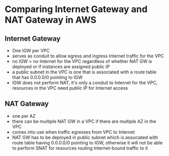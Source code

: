 # Comparing Internet Gateway and NAT Gateway in AWS

## Internet Gateway
- One IGW per VPC
- serves as conduit to allow egress and ingress Internet traffic for the VPC
- no IGW = no Internet for the VPC regardless of whether NAT GW is deployed or if instances are assigned public IP
- a public subnet in the VPC is one that is associated with a route table that has 0.0.0.0/0 pointing to IGW
- IGW does not perform NAT, it's only a conduit to Internet for the VPC, resources in the VPC need public IP for Internet access

## NAT Gateway
- one per AZ
- there can be multiple NAT GW in a VPC if there are multiple AZ in the VPC
- comes into use when traffic egresses from VPC to Internet
- NAT GW has to be deployed in public subnet which is associated with route table having 0.0.0.0/0 pointing to IGW, otherwise it will not be able to perform SNAT for resources routing Internet-bound traffic to it
